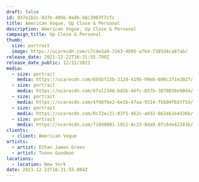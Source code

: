 ```yaml
---
draft: false
id: 937e1b2c-937e-40bb-9adb-b6c3983f7cfc
title: American Vogue, Up Close & Personal
description: American Vogue, Up Close & Personal
campaign_title: Up Close & Personal
thumb:
  size: portrait
  image: https://ucarecdn.com/c7c4e3a9-3163-4b95-a764-7385d4ca87ab/
release_date: 2021-12-22T16:31:55.790Z
release_date_public: 12/22/2021
media:
  - size: portrait
    media: https://ucarecdn.com/6b5bf23b-312d-4195-99eb-696c371e202f/
  - size: portrait
    media: https://ucarecdn.com/8fa12346-bd2b-46fc-857b-3870838e90d4/
  - size: portrait
    media: https://ucarecdn.com/4f08f6e2-6e1b-47aa-9314-fbb04f65ff5d/
  - size: portrait
    media: https://ucarecdn.com/0c72ec21-03f5-462c-a032-662eb2e4d36b/
  - size: portrait
    media: https://ucarecdn.com/718d0601-1912-4c23-8da9-8fc6de42283b/
clients:
  - client: American Vogue
artists:
  - artist: Ethan James Green
  - artist: Tonne Goodman
locations:
  - location: New York
date: 2021-12-22T16:31:55.804Z
---
```


